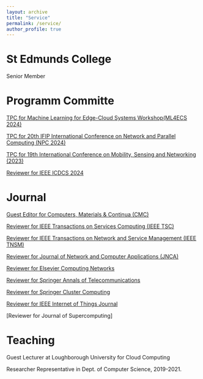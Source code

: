 ```yaml
---
layout: archive
title: "Service"
permalink: /service/
author_profile: true
---
```

# St Edmunds College
Senior Member

# Programm Committe

[TPC for Machine Learning for Edge-Cloud Systems Workshop(ML4ECS 2024)](https://ml4ecs.e-ce.uth.gr/#program)

[TPC for 20th IFIP International Conference on Network and Parallel Computing (NPC 2024)](https://www.npc-conference.com/#/npc2024/)

[TPC for 19th International Conference on Mobility, Sensing and Networking (2023)](https://ieee-msn.org/2023/progcom.php)

[Reviewer for IEEE ICDCS 2024](https://icdcs2024.icdcs.org/)

# Journal
[Guest Editor for Computers, Materials & Continua (CMC) ](https://www.techscience.com/cmc/special_detail/vehicular_Ad_Hoc)

[Reviewer for IEEE Transactions on Services Computing (IEEE TSC)](https://ieeexplore.ieee.org/xpl/RecentIssue.jsp?punumber=4629386)

[Reviewer for IEEE Transactions on Network and Service Management (IEEE TNSM)](https://ieeexplore.ieee.org/xpl/RecentIssue.jsp?punumber=4275028)

[Reviewer for Journal of Network and Computer Applications (JNCA)](https://www.sciencedirect.com/journal/journal-of-network-and-computer-applications)

[Reviewer for Elsevier Computing Networks](https://www.sciencedirect.com/journal/computer-networks)

[Reviewer for Springer Annals of Telecommunications](https://link.springer.com/journal/12243)

[Reviewer for Springer Cluster Computing](https://link.springer.com/journal/10586)

[Reviewer for IEEE Internet of Things Journal ](https://ieeexplore.ieee.org/xpl/RecentIssue.jsp?punumber=6488907)

[Reviewer for Journal of Supercomputing]

# Teaching

 Guest Lecturer at Loughborough University for Cloud Computing
 
 Researcher Representative in Dept. of Computer Science, 2019-2021.